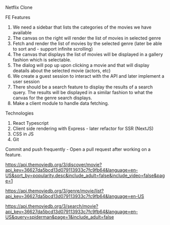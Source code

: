 Netflix Clone

FE Features

1. We need a sidebar that lists the categories of the movies we have available
2. The canvas on the right will render the list of movies in selected genre
3. Fetch and render the list of movies by the selected genre (later be able to sort and - support infinite scrolling)
4. The canvas that displays the list of movies will be displayed in a gallery fashion which is selectable. 
5. The dialog will pop up upon clicking a movie and that will display deatails about the selected movie (actors, etc)
6. We create a guest session to interact with the API and later implement a user session
7. There should be a search feature to display the results of a search query. The results will be displayed in a similar fashion to what the canvas for the genre search displays.
8. Make a client module to handle data fetching. 

Technologies
1. React Typescript 
2. Client side rendering with Express - later refactor for SSR (NextJS)
3. CSS in JS 
4. Git

Commit and push frequently - Open a pull request after working on a feature.

<!-- Discover Movie Endpoint -->
https://api.themoviedb.org/3/discover/movie?api_key=36627da5bcd13d079113933c7fc9fb64&language=en-US&sort_by=popularity.desc&include_adult=false&include_video=false&page=1

<!-- Genre Endpoint -->
https://api.themoviedb.org/3/genre/movie/list?api_key=36627da5bcd13d079113933c7fc9fb64&language=en-US

<!-- Search by specific genre -->


<!-- Search by a search term -->
https://api.themoviedb.org/3/search/movie?api_key=36627da5bcd13d079113933c7fc9fb64&language=en-US&query=spiderman&page=1&include_adult=false